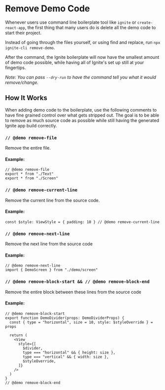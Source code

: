 # Remove Demo Code

Whenever users use command line boilerplate tool like `ignite` or `create-react-app`, the first thing that many users do is delete all the demo code to start their project.

Instead of going through the files yourself, or using find and replace, run `npx ignite-cli remove-demo`.

After the command, the Ignite boilerplate will now have the smallest amount of demo code possible, while having all of Ignite's set up still at your fingertips.

_Note: You can pass `--dry-run` to have the command tell you what it would remove/change._

## How It Works

When adding demo code to the boilerplate, use the following comments to have fine grained control over what gets stripped out. The goal is to be able to remove as much source code as possible while still having the generated Ignite app build correctly.

### `// @demo remove-file`

Remove the entire file.

#### Example:

```tsx
// @demo remove-file
export * from "./Text"
export * from "./Screen"
```

### `// @demo remove-current-line`

Remove the current line from the source code.

#### Example:

```tsx
const $style: ViewStyle = { padding: 10 } // @demo remove-current-line
```

### `// @demo remove-next-line`

Remove the next line from the source code

#### Example:

```tsx
// @demo remove-next-line
import { DemoScreen } from "./demo/screen"
```

### `// @demo remove-block-start && // @demo remove-block-end`

Remove the entire block between these lines from the source code

#### Example:

```tsx
// @demo remove-block-start
export function DemoDivider(props: DemoDividerProps) {
  const { type = "horizontal", size = 10, style: $styleOverride } = props

  return (
    <View
      style={[
        $divider,
        type === "horizontal" && { height: size },
        type === "vertical" && { width: size },
        $styleOverride,
      ]}
    />
  )
}
// @demo remove-block-end
```
